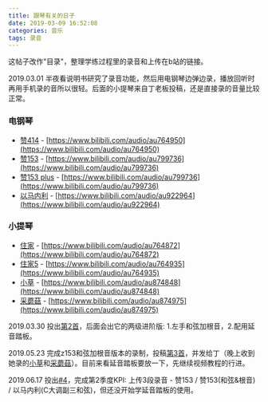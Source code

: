 ```yaml
---
title: 跟琴有关的日子
date: 2019-03-09 16:52:08
categories: 音乐
tags: 录音
---
```


这帖子改作"目录"，整理学练过程里的录音和上传在b站的链接。

<!--more-->

2019.03.01 半夜看说明书研究了录音功能，然后用电钢琴边弹边录，播放回听时再用手机录的音所以很轻。后面的小提琴来自丁老板投稿，还是直接录的音量比较正常。

### 电钢琴
 - [赞414](https://www.bilibili.com/audio/au764950) - [https://www.bilibili.com/audio/au764950](https://www.bilibili.com/audio/au764950)
 - [赞153](https://www.bilibili.com/audio/au799736) - [https://www.bilibili.com/audio/au799736](https://www.bilibili.com/audio/au799736)
 - [赞153 plus](https://www.bilibili.com/audio/au799736) - [https://www.bilibili.com/audio/au799736](https://www.bilibili.com/audio/au799736)
 - [以马内利](https://www.bilibili.com/audio/au922964) - [https://www.bilibili.com/audio/au922964](https://www.bilibili.com/audio/au922964)

### 小提琴
 - [住家](https://www.bilibili.com/audio/au764872) - [https://www.bilibili.com/audio/au764872](https://www.bilibili.com/audio/au764872)
 - [住家5](https://www.bilibili.com/audio/au764935) - [https://www.bilibili.com/audio/au764935](https://www.bilibili.com/audio/au764935)
 - [小草](https://www.bilibili.com/audio/au874848) - [https://www.bilibili.com/audio/au874848](https://www.bilibili.com/audio/au874848)
 - [采蘑菇](https://www.bilibili.com/audio/au874975) - [https://www.bilibili.com/audio/au874975](https://www.bilibili.com/audio/au874975)

2019.03.30 投出[第2首](https://www.bilibili.com/audio/au799736)，后面会出它的两级进阶版: 1.左手和弦加根音，2.配用延音踏板。

2019.05.23 完成z153和弦加根音版本的录制，投稿[第3首](https://www.bilibili.com/audio/au873062)，并发给丁（晚上收到她录的[小草](https://www.bilibili.com/audio/au874848)和[采蘑菇](https://www.bilibili.com/audio/au874975)）。目前来看延音踏板要放一下，先继续视频教程的行进。

2019.06.17 投出[#4](https://www.bilibili.com/audio/au922964)，完成第2季度KPI: 上传3段录音 - 赞153 / 赞153(和弦&根音) / 以马内利(C大调副三和弦)，但还没开始学延音踏板的使用。